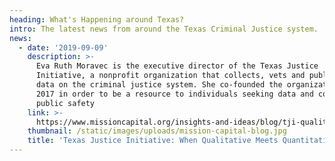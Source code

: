 ```yaml
---
heading: What's Happening around Texas?
intro: The latest news from around the Texas Criminal Justice system.
news:
  - date: '2019-09-09'
    description: >-
      Eva Ruth Moravec is the executive director of the Texas Justice
      Initiative, a nonprofit organization that collects, vets and publicizes
      data on the criminal justice system. She co-founded the organization in
      2017 in order to be a resource to individuals seeking data and context on
      public safety
    link: >-
      https://www.missioncapital.org/insights-and-ideas/blog/tji-qualitative-meets-quantitative/
    thumbnail: /static/images/uploads/mission-capital-blog.jpg
    title: 'Texas Justice Initiative: When Qualitative Meets Quantitative'
---
```


